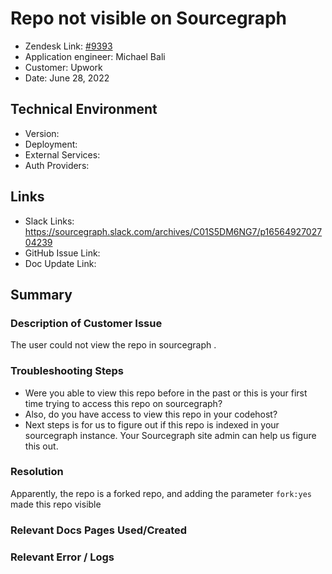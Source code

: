 
# Repo not visible on Sourcegraph <!-- Ticket Title  Hint: include keywords to make it searchable -->

- Zendesk Link: [#9393](https://sourcegraph.zendesk.com/agent/tickets/9393)
- Application engineer: Michael Bali
- Customer: Upwork <!-- Redact if this contains personally identifying information -->
- Date: June 28, 2022

<!-- Data populated from integration, speak to Ben Gordon or Michael Bali if not working -->
<!-- During Internal team trial, fill missing data manually (we are waiting for all data to sync) -->

## Technical Environment
- Version: ​
- Deployment:
- External Services:
- Auth Providers:


## Links
<!-- Data for application engineer manual entry -->
- Slack Links: https://sourcegraph.slack.com/archives/C01S5DM6NG7/p1656492702704239
- GitHub Issue Link:
- Doc Update Link:

## Summary
### Description of Customer Issue
The user could not view the repo in sourcegraph .

### Troubleshooting Steps
- Were you able to view this repo before in the past or this is your first time trying to access this repo on sourcegraph?
- Also, do you have access to view this repo in your codehost?
- Next steps is for us to figure out if this repo is indexed in your sourcegraph instance. Your Sourcegraph site admin can help us figure this out.

### Resolution
Apparently, the repo is a forked repo, and adding the parameter ``fork:yes`` made this repo visible

### Relevant Docs Pages Used/Created

### Relevant Error / Logs
<!-- Please redact keys, tokens, and personal identifying information -->


<!-- Once complete, upload a copy to https://github.com/sourcegraph/support-tools-internal/tree/main/resolved-tickets as a .md file -->
<!-- Name the file 9393.md -->

